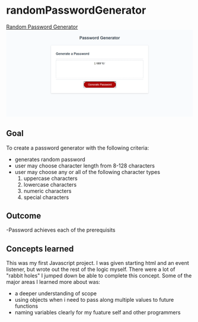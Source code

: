 # randomPasswordGenerator

[Random Password Generator ](https://ewager1.github.io/randomPasswordGenerator/)
![Website Demo Picture](Assets/websiteDemo.png)

## Goal

To create a password generator with the following criteria:

- generates random password
- user may choose character length from 8-128 characters
- user may choose any or all of the following character types
  1. uppercase characters
  2. lowercase characters
  3. numeric characters
  4. special characters

## Outcome

-Password achieves each of the prerequisits

## Concepts learned

This was my first Javascript project. I was given starting html and an event listener, but wrote out the rest
of the logic myself. There were a lot of "rabbit holes" I jumped down be able to complete this concept. Some of the
major areas I learned more about was:

- a deeper understanding of scope
- using objects when i need to pass along multiple values to future functions
- naming variables clearly for my fuature self and other programmers
